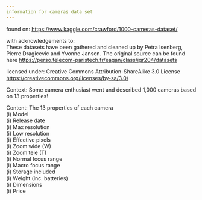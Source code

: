 ```yaml
---
information for cameras data set
---
```

found on: https://www.kaggle.com/crawford/1000-cameras-dataset/
  
with acknowledgements to:  
    These datasets have been gathered and cleaned up by Petra Isenberg, Pierre Dragicevic and Yvonne Jansen. The original source can be found here
    https://perso.telecom-paristech.fr/eagan/class/igr204/datasets
  
licensed under: Creative Commons Attribution-ShareAlike 3.0 License https://creativecommons.org/licenses/by-sa/3.0/
  
Context: Some camera enthusiast went and described 1,000 cameras based on 13 properties!
    
Content: The 13 properties of each camera  
   (i) Model  
   (i) Release date  
   (i) Max resolution  
   (i) Low resolution  
   (i) Effective pixels  
   (i) Zoom wide (W)  
   (i) Zoom tele (T)  
   (i) Normal focus range  
   (i) Macro focus range  
   (i) Storage included  
   (i) Weight (inc. batteries)  
   (i) Dimensions  
   (i) Price  

